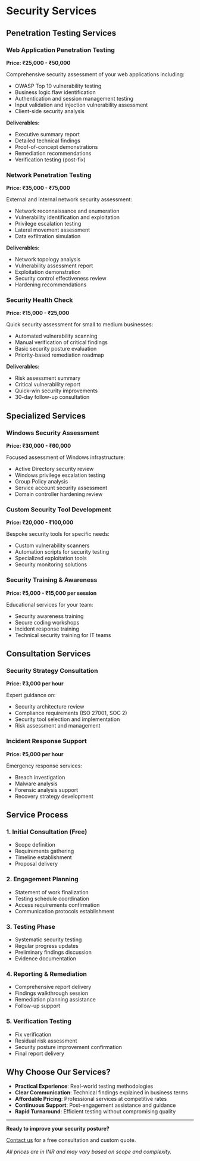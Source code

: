 # Security Services

## Penetration Testing Services

### Web Application Penetration Testing
**Price: ₹25,000 - ₹50,000**

Comprehensive security assessment of your web applications including:
- OWASP Top 10 vulnerability testing
- Business logic flaw identification
- Authentication and session management testing
- Input validation and injection vulnerability assessment
- Client-side security analysis

**Deliverables:**
- Executive summary report
- Detailed technical findings
- Proof-of-concept demonstrations
- Remediation recommendations
- Verification testing (post-fix)

### Network Penetration Testing
**Price: ₹35,000 - ₹75,000**

External and internal network security assessment:
- Network reconnaissance and enumeration
- Vulnerability identification and exploitation
- Privilege escalation testing
- Lateral movement assessment
- Data exfiltration simulation

**Deliverables:**
- Network topology analysis
- Vulnerability assessment report
- Exploitation demonstration
- Security control effectiveness review
- Hardening recommendations

### Security Health Check
**Price: ₹15,000 - ₹25,000**

Quick security assessment for small to medium businesses:
- Automated vulnerability scanning
- Manual verification of critical findings
- Basic security posture evaluation
- Priority-based remediation roadmap

**Deliverables:**
- Risk assessment summary
- Critical vulnerability report
- Quick-win security improvements
- 30-day follow-up consultation

## Specialized Services

### Windows Security Assessment
**Price: ₹30,000 - ₹60,000**

Focused assessment of Windows infrastructure:
- Active Directory security review
- Windows privilege escalation testing
- Group Policy analysis
- Service account security assessment
- Domain controller hardening review

### Custom Security Tool Development
**Price: ₹20,000 - ₹100,000**

Bespoke security tools for specific needs:
- Custom vulnerability scanners
- Automation scripts for security testing
- Specialized exploitation tools
- Security monitoring solutions

### Security Training & Awareness
**Price: ₹5,000 - ₹15,000 per session**

Educational services for your team:
- Security awareness training
- Secure coding workshops
- Incident response training
- Technical security training for IT teams

## Consultation Services

### Security Strategy Consultation
**Price: ₹3,000 per hour**

Expert guidance on:
- Security architecture review
- Compliance requirements (ISO 27001, SOC 2)
- Security tool selection and implementation
- Risk assessment and management

### Incident Response Support
**Price: ₹5,000 per hour**

Emergency response services:
- Breach investigation
- Malware analysis
- Forensic analysis support
- Recovery strategy development

## Service Process

### 1. Initial Consultation (Free)
- Scope definition
- Requirements gathering
- Timeline establishment
- Proposal delivery

### 2. Engagement Planning
- Statement of work finalization
- Testing schedule coordination
- Access requirements confirmation
- Communication protocols establishment

### 3. Testing Phase
- Systematic security testing
- Regular progress updates
- Preliminary findings discussion
- Evidence documentation

### 4. Reporting & Remediation
- Comprehensive report delivery
- Findings walkthrough session
- Remediation planning assistance
- Follow-up support

### 5. Verification Testing
- Fix verification
- Residual risk assessment
- Security posture improvement confirmation
- Final report delivery

## Why Choose Our Services?

- **Practical Experience**: Real-world testing methodologies
- **Clear Communication**: Technical findings explained in business terms
- **Affordable Pricing**: Professional services at competitive rates
- **Continuous Support**: Post-engagement assistance and guidance
- **Rapid Turnaround**: Efficient testing without compromising quality

---

**Ready to improve your security posture?**

[Contact us](/contact/) for a free consultation and custom quote.

*All prices are in INR and may vary based on scope and complexity.*
```
